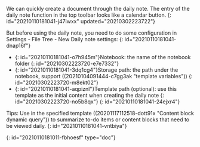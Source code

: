 We can quickly create a document through the daily note. The entry of the daily note function in the top toolbar looks like a calendar button.
{: id="20210110181041-j47iwxx" updated="20210302223722"}

But before using the daily note, you need to do some configuration in Settings - File Tree - New Daily note settings:
{: id="20210110181041-dnap16f"}

* {: id="20210110181041-o7h945m"}Notebook: the name of the notebook folder
  {: id="20210302223720-e7e7332"}
* {: id="20210110181041-3dq1cg4"}Storage path: the path under the notebook, support ((20210104091444-c7gg3ak "template variables"))
  {: id="20210302223720-m8ekt02"}
* {: id="20210110181041-aqpiznl"}Template path (optional): use this template as the initial content when creating the daily note
  {: id="20210302223720-no5b8qx"}
{: id="20210110181041-24ejxr4"}

Tips: Use in the specified template ((20201117112518-dott91x "Content block dynamic query")) to summarize to-do items or content blocks that need to be viewed daily.
{: id="20210110181041-vntbiya"}


{: id="20210110181011-fbhoesf" type="doc"}
